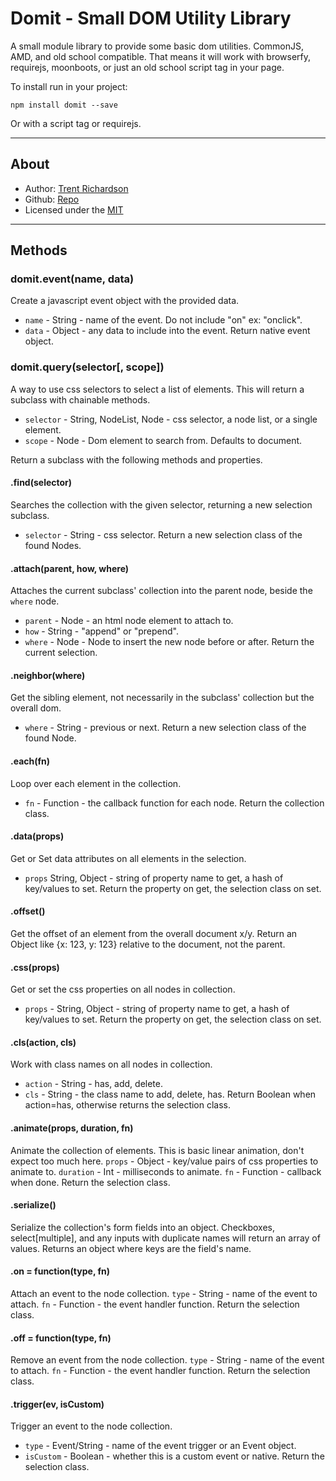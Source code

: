 # Domit - Small DOM Utility Library

A small module library to provide some basic dom utilities.  CommonJS, AMD, and old school compatible.  That means it will work with browserfy, requirejs, moonboots, or just an old school script tag in your page.

To install run in your project:
```
npm install domit --save
```
Or with a script tag or requirejs.

---
## About
- Author: [Trent Richardson](http://trentrichardson.com)
- Github: [Repo](https://github.com/trentrichardson/domit)
- Licensed under the [MIT](LICENSE)

---
## Methods

### domit.event(name, data)
Create a javascript event object with the provided data.
- `name` - String - name of the event. Do not include "on" ex: "onclick".
- `data` - Object - any data to include into the event.
Return native event object.

### domit.query(selector[, scope])
A way to use css selectors to select a list of elements.  This will return a subclass with chainable methods.  
- `selector` - String, NodeList, Node - css selector, a node list, or a single element.
- `scope` - Node - Dom element to search from. Defaults to document.

Return a subclass with the following methods and properties.

#### .find(selector)
Searches the collection with the given selector, returning a new selection subclass.
- `selector` - String - css selector.
Return a new selection class of the found Nodes.

#### .attach(parent, how, where)
Attaches the current subclass' collection into the parent node, beside the `where` node.
- `parent` - Node - an html node element to attach to.
- `how` - String - "append" or "prepend".
- `where` - Node - Node to insert the new node before or after.
Return the current selection.

#### .neighbor(where)
Get the sibling element, not necessarily in the subclass' collection but the overall dom.
- `where` - String - previous or next.
Return a new selection class of the found Node.

#### .each(fn)
Loop over each element in the collection.
- `fn` - Function - the callback function for each node.
Return the collection class.

#### .data(props)
Get or Set data attributes on all elements in the selection.
- `props` String, Object - string of property name to get, a hash of key/values to set.
Return the property on get, the selection class on set.

#### .offset()
Get the offset of an element from the overall document x/y.
Return an Object like {x: 123, y: 123} relative to the document, not the parent.

#### .css(props)
Get or set the css properties on all nodes in collection.
- `props` - String, Object - string of property name to get, a hash of key/values to set.
Return the property on get, the selection class on set.

#### .cls(action, cls)
Work with class names on all nodes in collection.
- `action` - String - has, add, delete.
- `cls` - String - the class name to add, delete, has.
Return Boolean when action=has, otherwise returns the selection class.

#### .animate(props, duration, fn)
Animate the collection of elements. This is basic linear animation, don't expect too much here.
`props` - Object - key/value pairs of css properties to animate to.
`duration` - Int - milliseconds to animate.
`fn` - Function - callback when done.
Return the selection class.

#### .serialize()
Serialize the collection's form fields into an object.  Checkboxes, select[multiple], and any inputs with duplicate names will return an array of values.
Returns an object where keys are the field's name.

#### .on = function(type, fn)
Attach an event to the node collection.
`type` - String - name of the event to attach.
`fn` - Function - the event handler function.
Return the selection class.

#### .off = function(type, fn)
Remove an event from the node collection.
`type` - String - name of the event to attach.
`fn` - Function - the event handler function.
Return the selection class.

#### .trigger(ev, isCustom)
Trigger an event to the node collection.
- `type` - Event/String - name of the event trigger or an Event object.
- `isCustom` - Boolean - whether this is a custom event or native.
Return the selection class.

